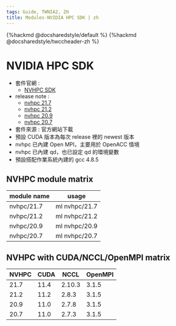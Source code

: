 ```yaml
---
tags: Guide, TWNIA2, ZH
title: Modules-NVIDIA HPC SDK | zh
---
```


{%hackmd @docsharedstyle/default %}
{%hackmd @docsharedstyle/twccheader-zh %}

# NVIDIA HPC SDK

- 套件官網 : 
  - [NVHPC SDK](https://developer.nvidia.com/hpc-sdk)
- release note :
  - [nvhpc 21.7](https://docs.nvidia.com/hpc-sdk/archive/21.7/hpc-sdk-release-notes/index.html) 
  - [nvhpc 21.2](https://docs.nvidia.com/hpc-sdk/archive/21.2/hpc-sdk-release-notes/index.html)
  - [nvhpc 20.9](https://docs.nvidia.com/hpc-sdk/archive/20.9/hpc-sdk-release-notes/index.html)
  - [nvhpc 20.7](https://docs.nvidia.com/hpc-sdk/archive/20.7/hpc-sdk-release-notes/index.html)
- 套件來源 : 官方網站下載  
- 預設 CUDA 版本為每次 release 裡的 newest 版本 
- nvhpc 已內建 Open MPI，主要用於 OpenACC 情境
- nvhpc 已內建 qd，也已設定 qd 的環境變數
- 預設搭配作業系統內建的 gcc 4.8.5

## NVHPC module matrix

| module name | usage         |
| ----------- | ------------- |
| nvhpc/21.7  | ml nvhpc/21.7 |
| nvhpc/21.2  | ml nvhpc/21.2 |
| nvhpc/20.9  | ml nvhpc/20.9 |
| nvhpc/20.7  | ml nvhpc/20.7 |

## NVHPC with CUDA/NCCL/OpenMPI matrix

| NVHPC | CUDA | NCCL  | OpenMPI |
| ----- | ---- | ----- | ------- |
| 21.7  | 11.4 | 2.10.3 | 3.1.5   |
| 21.2  | 11.2 | 2.8.3 | 3.1.5   |
| 20.9  | 11.0 | 2.7.8 | 3.1.5   |
| 20.7  | 11.0 | 2.7.3 | 3.1.5   |

